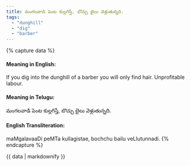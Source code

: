 ```yaml
---
title: మంగలవాడి పెంట కుల్లగిస్తే, బొచ్చు బైలు వెళ్లుతున్నది.
tags:
  - "dunghill"
  - "dig"
  - "barber"
---
```


{% capture data %}
#### Meaning in English:
If you dig into the dunghill of a barber you will only find hair.
Unprofitable labour.

#### Meaning in Telugu:
మంగలవాడి పెంట కుల్లగిస్తే, బొచ్చు బైలు వెళ్లుతున్నది.

#### English Transliteration:
maMgalavaaDi peMTa kullagistae, bochchu bailu veLlutunnadi.
{% endcapture %}

<div class="notice">{{ data | markdownify }}</div>

